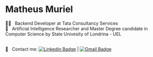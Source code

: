 <!--
**MatheusMuriel/MatheusMuriel** is a ✨ _special_ ✨ repository because its `README.md` (this file) appears on your GitHub profile.

Here are some ideas to get you started:

- 🔭 I’m currently working on ...
- 🌱 I’m currently learning ...
- 👯 I’m looking to collaborate on ...
- 🤔 I’m looking for help with ...
- 💬 Ask me about ...
- 📫 How to reach me: ...
- 😄 Pronouns: ...
- ⚡ Fun fact: ...

<img width="auto" src="https://github.com/tgmarinho/tgmarinho/blob/master/banner.png">
-->

# Matheus Muriel

 🧑‍💻  &nbsp; Backend Developer at Tata Consultancy Services
 <br/> 🥼 &nbsp; Artificial Intelligence Researcher and Master Degree candidate in Computer Science by State Univesity of Londrina - UEL

 <br/> :email: &nbsp; Contact me: [![Linkedin Badge](https://img.shields.io/badge/-MatheusMuriel-blue?style=flat-square&logo=Linkedin&logoColor=white&link=https://www.linkedin.com/in/matheusmuriel/)](https://www.linkedin.com/in/matheusmuriel/) 
| 
[![Gmail Badge](https://img.shields.io/badge/-matheus.muriel@outlook.com-c14438?style=flat-square&logo=Gmail&logoColor=white&link=mailto:matheus.muriel@outlook.com)](mailto:matheus.muriel@outlook.com)
